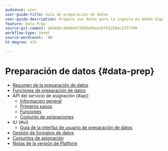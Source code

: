 ```yaml
---
audience: user
user-guide-title: Guía de preparación de datos
user-guide-description: Prepare sus datos para la ingesta en Adobe Experience Platform.
feature: Data Prep
source-git-commit: d8d49bc904664f2950dd6ea2bf022584c2737709
workflow-type: tm+mt
source-wordcount: '46'
ht-degree: 41%

---
```



# Preparación de datos {#data-prep}

- [Resumen de la preparación de datos](home.md)
- [Funciones de preparación de datos](functions.md)
- API del servicio de asignación {#api}
   - [Información general](./api/overview.md)
   - [Primeros pasos](./api/getting-started.md)
   - [Funciones](./api/functions.md)
   - [Conjunto de asignaciones](./api/mapping-set.md)
- IU {#ui}
   - [Guía de la interfaz de usuario de preparación de datos](./ui/mapping.md)
- [Gestión de formatos de datos](./data-handling.md)
- [Conjuntos de asignación](mapping-set.md)
- [Notas de la versión de Platform](https://www.adobe.com/go/platform-release-notes-en)
